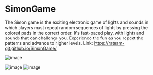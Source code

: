 # SimonGame
The Simon game is the exciting electronic game of lights and sounds in which players must repeat random sequences of lights by pressing the colored pads in the correct order. It's fast-paced play, with lights and sounds that can challenge you. Experience the fun as you repeat the patterns and advance to higher levels.
Link: https://ratnam-git.github.io/SimonGame/

![image](https://user-images.githubusercontent.com/93362760/143172089-9f96d93e-0e1c-45de-ad81-1ee95a8c05c4.png)

![image](https://user-images.githubusercontent.com/93362760/143171962-c33a793b-6216-4a50-8cd0-46aef8cda20c.png)
![image](https://user-images.githubusercontent.com/93362760/143172036-ddccaf1b-b795-4ea9-8244-67b196737a96.png)
